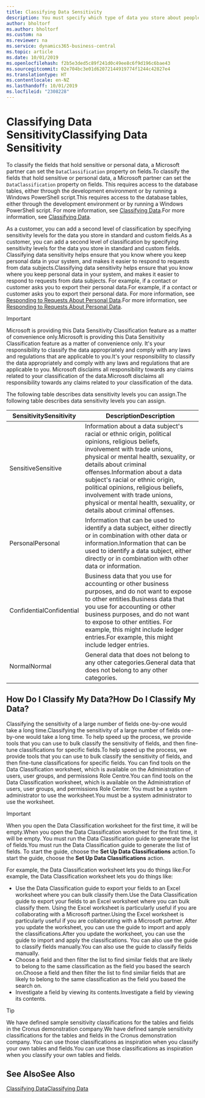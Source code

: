 ```yaml
---
title: Classifying Data Sensitivity
description: You must specify which type of data you store about people so that you can respond to data subject requests.
author: bholtorf
ms.author: bholtorf
ms.custom: na
ms.reviewer: na
ms.service: dynamics365-business-central
ms.topic: article
ms.date: 10/01/2019
ms.openlocfilehash: f2b5e3ded5c89f241d0c49ee8c6f9d196c6bae43
ms.sourcegitcommit: 02e704bc3e01d62072144919774f1244c42827e4
ms.translationtype: HT
ms.contentlocale: en-NZ
ms.lasthandoff: 10/01/2019
ms.locfileid: "2308228"
---
```

# <a name="classifying-data-sensitivity"></a><span data-ttu-id="18dd9-103">Classifying Data Sensitivity</span><span class="sxs-lookup"><span data-stu-id="18dd9-103">Classifying Data Sensitivity</span></span>
<span data-ttu-id="18dd9-104">To classify the fields that hold sensitive or personal data, a Microsoft partner can set the ```DataClassification``` property on fields.</span><span class="sxs-lookup"><span data-stu-id="18dd9-104">To classify the fields that hold sensitive or personal data, a Microsoft partner can set the ```DataClassification``` property on fields.</span></span> <span data-ttu-id="18dd9-105">This requires access to the database tables, either through the development environment or by running a Windows PowerShell script.</span><span class="sxs-lookup"><span data-stu-id="18dd9-105">This requires access to the database tables, either through the development environment or by running a Windows PowerShell script.</span></span> <span data-ttu-id="18dd9-106">For more information, see [Classifying Data](https://docs.microsoft.com/en-us/dynamics-nav/classifying-data).</span><span class="sxs-lookup"><span data-stu-id="18dd9-106">For more information, see [Classifying Data](https://docs.microsoft.com/en-us/dynamics-nav/classifying-data).</span></span>  

<span data-ttu-id="18dd9-107">As a customer, you can add a second level of classification by specifying sensitivity levels for the data you store in standard and custom fields.</span><span class="sxs-lookup"><span data-stu-id="18dd9-107">As a customer, you can add a second level of classification by specifying sensitivity levels for the data you store in standard and custom fields.</span></span> <span data-ttu-id="18dd9-108">Classifying data sensitivity helps ensure that you know where you keep personal data in your system, and makes it easier to respond to requests from data subjects.</span><span class="sxs-lookup"><span data-stu-id="18dd9-108">Classifying data sensitivity helps ensure that you know where you keep personal data in your system, and makes it easier to respond to requests from data subjects.</span></span> <span data-ttu-id="18dd9-109">For example, if a contact or customer asks you to export their personal data.</span><span class="sxs-lookup"><span data-stu-id="18dd9-109">For example, if a contact or customer asks you to export their personal data.</span></span> <span data-ttu-id="18dd9-110">For more information, see [Responding to Requests About Personal Data](admin-responding-to-requests-about-personal-data.md).</span><span class="sxs-lookup"><span data-stu-id="18dd9-110">For more information, see [Responding to Requests About Personal Data](admin-responding-to-requests-about-personal-data.md).</span></span>

> [!Important]
> <span data-ttu-id="18dd9-111">Microsoft is providing this Data Sensitivity Classification feature as a matter of convenience only.</span><span class="sxs-lookup"><span data-stu-id="18dd9-111">Microsoft is providing this Data Sensitivity Classification feature as a matter of convenience only.</span></span> <span data-ttu-id="18dd9-112">It's your responsibility to classify the data appropriately and comply with any laws and regulations that are applicable to you.</span><span class="sxs-lookup"><span data-stu-id="18dd9-112">It's your responsibility to classify the data appropriately and comply with any laws and regulations that are applicable to you.</span></span> <span data-ttu-id="18dd9-113">Microsoft disclaims all responsibility towards any claims related to your classification of the data.</span><span class="sxs-lookup"><span data-stu-id="18dd9-113">Microsoft disclaims all responsibility towards any claims related to your classification of the data.</span></span>  

<span data-ttu-id="18dd9-114">The following table describes data sensitivity levels you can assign.</span><span class="sxs-lookup"><span data-stu-id="18dd9-114">The following table describes data sensitivity levels you can assign.</span></span>

|<span data-ttu-id="18dd9-115">Sensitivity</span><span class="sxs-lookup"><span data-stu-id="18dd9-115">Sensitivity</span></span>|<span data-ttu-id="18dd9-116">Description</span><span class="sxs-lookup"><span data-stu-id="18dd9-116">Description</span></span>|
|----|----|
|<span data-ttu-id="18dd9-117">Sensitive</span><span class="sxs-lookup"><span data-stu-id="18dd9-117">Sensitive</span></span> | <span data-ttu-id="18dd9-118">Information about a data subject's racial or ethnic origin, political opinions, religious beliefs, involvement with trade unions, physical or mental health, sexuality, or details about criminal offenses.</span><span class="sxs-lookup"><span data-stu-id="18dd9-118">Information about a data subject's racial or ethnic origin, political opinions, religious beliefs, involvement with trade unions, physical or mental health, sexuality, or details about criminal offenses.</span></span> |
|<span data-ttu-id="18dd9-119">Personal</span><span class="sxs-lookup"><span data-stu-id="18dd9-119">Personal</span></span> | <span data-ttu-id="18dd9-120">Information that can be used to identify a data subject, either directly or in combination with other data or information.</span><span class="sxs-lookup"><span data-stu-id="18dd9-120">Information that can be used to identify a data subject, either directly or in combination with other data or information.</span></span>|
|<span data-ttu-id="18dd9-121">Confidential</span><span class="sxs-lookup"><span data-stu-id="18dd9-121">Confidential</span></span> | <span data-ttu-id="18dd9-122">Business data that you use for accounting or other business purposes, and do not want to expose to other entities.</span><span class="sxs-lookup"><span data-stu-id="18dd9-122">Business data that you use for accounting or other business purposes, and do not want to expose to other entities.</span></span> <span data-ttu-id="18dd9-123">For example, this might include ledger entries.</span><span class="sxs-lookup"><span data-stu-id="18dd9-123">For example, this might include ledger entries.</span></span>|
|<span data-ttu-id="18dd9-124">Normal</span><span class="sxs-lookup"><span data-stu-id="18dd9-124">Normal</span></span> | <span data-ttu-id="18dd9-125">General data that does not belong to any other categories.</span><span class="sxs-lookup"><span data-stu-id="18dd9-125">General data that does not belong to any other categories.</span></span>|

## <a name="how-do-i-classify-my-data"></a><span data-ttu-id="18dd9-126">How Do I Classify My Data?</span><span class="sxs-lookup"><span data-stu-id="18dd9-126">How Do I Classify My Data?</span></span>
<span data-ttu-id="18dd9-127">Classifying the sensitivity of a large number of fields one-by-one would take a long time.</span><span class="sxs-lookup"><span data-stu-id="18dd9-127">Classifying the sensitivity of a large number of fields one-by-one would take a long time.</span></span> <span data-ttu-id="18dd9-128">To help speed up the process, we provide tools that you can use to bulk classify the sensitivity of fields, and then fine-tune classifications for specific fields.</span><span class="sxs-lookup"><span data-stu-id="18dd9-128">To help speed up the process, we provide tools that you can use to bulk classify the sensitivity of fields, and then fine-tune classifications for specific fields.</span></span> <span data-ttu-id="18dd9-129">You can find tools on the Data Classification worksheet, which is available on the Administration of users, user groups, and permissions Role Centre.</span><span class="sxs-lookup"><span data-stu-id="18dd9-129">You can find tools on the Data Classification worksheet, which is available on the Administration of users, user groups, and permissions Role Center.</span></span> <span data-ttu-id="18dd9-130">You must be a system administrator to use the worksheet.</span><span class="sxs-lookup"><span data-stu-id="18dd9-130">You must be a system administrator to use the worksheet.</span></span>

> [!Important]
> <span data-ttu-id="18dd9-131">When you open the Data Classification worksheet for the first time, it will be empty.</span><span class="sxs-lookup"><span data-stu-id="18dd9-131">When you open the Data Classification worksheet for the first time, it will be empty.</span></span> <span data-ttu-id="18dd9-132">You must run the Data Classification guide to generate the list of fields.</span><span class="sxs-lookup"><span data-stu-id="18dd9-132">You must run the Data Classification guide to generate the list of fields.</span></span> <span data-ttu-id="18dd9-133">To start the guide, choose the **Set Up Data Classifications** action.</span><span class="sxs-lookup"><span data-stu-id="18dd9-133">To start the guide, choose the **Set Up Data Classifications** action.</span></span>

<span data-ttu-id="18dd9-134">For example, the Data Classification worksheet lets you do things like:</span><span class="sxs-lookup"><span data-stu-id="18dd9-134">For example, the Data Classification worksheet lets you do things like:</span></span>  

* <span data-ttu-id="18dd9-135">Use the Data Classification guide to export your fields to an Excel worksheet where you can bulk classify them.</span><span class="sxs-lookup"><span data-stu-id="18dd9-135">Use the Data Classification guide to export your fields to an Excel worksheet where you can bulk classify them.</span></span> <span data-ttu-id="18dd9-136">Using the Excel worksheet is particularly useful if you are collaborating with a Microsoft partner.</span><span class="sxs-lookup"><span data-stu-id="18dd9-136">Using the Excel worksheet is particularly useful if you are collaborating with a Microsoft partner.</span></span> <span data-ttu-id="18dd9-137">After you update the worksheet, you can use the guide to import and apply the classifications.</span><span class="sxs-lookup"><span data-stu-id="18dd9-137">After you update the worksheet, you can use the guide to import and apply the classifications.</span></span> <span data-ttu-id="18dd9-138">You can also use the guide to classify fields manually.</span><span class="sxs-lookup"><span data-stu-id="18dd9-138">You can also use the guide to classify fields manually.</span></span>  
* <span data-ttu-id="18dd9-139">Choose a field and then filter the list to find similar fields that are likely to belong to the same classification as the field you based the search on.</span><span class="sxs-lookup"><span data-stu-id="18dd9-139">Choose a field and then filter the list to find similar fields that are likely to belong to the same classification as the field you based the search on.</span></span>  
* <span data-ttu-id="18dd9-140">Investigate a field by viewing its contents.</span><span class="sxs-lookup"><span data-stu-id="18dd9-140">Investigate a field by viewing its contents.</span></span>  

> [!Tip]
> <span data-ttu-id="18dd9-141">We have defined sample sensitivity classifications for the tables and fields in the Cronus demonstration company.</span><span class="sxs-lookup"><span data-stu-id="18dd9-141">We have defined sample sensitivity classifications for the tables and fields in the Cronus demonstration company.</span></span> <span data-ttu-id="18dd9-142">You can use those classifications as inspiration when you classify your own tables and fields.</span><span class="sxs-lookup"><span data-stu-id="18dd9-142">You can use those classifications as inspiration when you classify your own tables and fields.</span></span>

## <a name="see-also"></a><span data-ttu-id="18dd9-143">See Also</span><span class="sxs-lookup"><span data-stu-id="18dd9-143">See Also</span></span>
[<span data-ttu-id="18dd9-144">Classifying Data</span><span class="sxs-lookup"><span data-stu-id="18dd9-144">Classifying Data</span></span>](https://docs.microsoft.com/en-us/dynamics-nav/classifying-data)  
